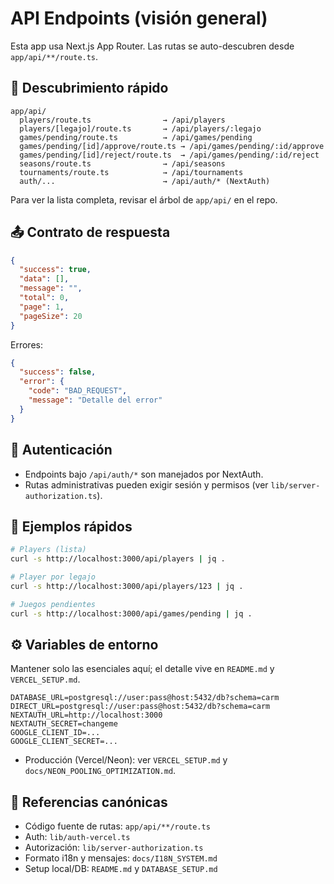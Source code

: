 # API Endpoints (visión general)

Esta app usa Next.js App Router. Las rutas se auto-descubren desde `app/api/**/route.ts`.

## 🔎 Descubrimiento rápido

```text
app/api/
  players/route.ts                → /api/players
  players/[legajo]/route.ts       → /api/players/:legajo
  games/pending/route.ts          → /api/games/pending
  games/pending/[id]/approve/route.ts → /api/games/pending/:id/approve
  games/pending/[id]/reject/route.ts  → /api/games/pending/:id/reject
  seasons/route.ts                → /api/seasons
  tournaments/route.ts            → /api/tournaments
  auth/...                        → /api/auth/* (NextAuth)
```

Para ver la lista completa, revisar el árbol de `app/api/` en el repo.

## 📤 Contrato de respuesta

```json
{
  "success": true,
  "data": [],
  "message": "",
  "total": 0,
  "page": 1,
  "pageSize": 20
}
```

Errores:

```json
{
  "success": false,
  "error": {
    "code": "BAD_REQUEST",
    "message": "Detalle del error"
  }
}
```

## 🔐 Autenticación

- Endpoints bajo `/api/auth/*` son manejados por NextAuth.
- Rutas administrativas pueden exigir sesión y permisos (ver `lib/server-authorization.ts`).

## 🧪 Ejemplos rápidos

```bash
# Players (lista)
curl -s http://localhost:3000/api/players | jq .

# Player por legajo
curl -s http://localhost:3000/api/players/123 | jq .

# Juegos pendientes
curl -s http://localhost:3000/api/games/pending | jq .
```

## ⚙️ Variables de entorno

Mantener solo las esenciales aquí; el detalle vive en `README.md` y `VERCEL_SETUP.md`.

```env
DATABASE_URL=postgresql://user:pass@host:5432/db?schema=carm
DIRECT_URL=postgresql://user:pass@host:5432/db?schema=carm
NEXTAUTH_URL=http://localhost:3000
NEXTAUTH_SECRET=changeme
GOOGLE_CLIENT_ID=...
GOOGLE_CLIENT_SECRET=...
```

- Producción (Vercel/Neon): ver `VERCEL_SETUP.md` y `docs/NEON_POOLING_OPTIMIZATION.md`.

## 🔗 Referencias canónicas

- Código fuente de rutas: `app/api/**/route.ts`
- Auth: `lib/auth-vercel.ts`
- Autorización: `lib/server-authorization.ts`
- Formato i18n y mensajes: `docs/I18N_SYSTEM.md`
- Setup local/DB: `README.md` y `DATABASE_SETUP.md`
